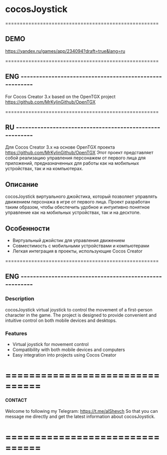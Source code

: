 # cocosJoystick  

=====================================================

## DEMO 
https://yandex.ru/games/app/234094?draft=true&lang=ru

=====================================================

## ENG -------------------------------------------------------
For Cocos Creator 3.x based on the OpenTGX project https://github.com/MrKylinGithub/OpenTGX

=====================================================


## RU --------------------------------------------------------
Для  Cocos Creator 3.x на основе OpenTGX проекта https://github.com/MrKylinGithub/OpenTGX
Этот проект представляет собой реализацию управления персонажем от первого лица для приложений, предназначенных для работы как на мобильных устройствах, так и на компьютерах.

## Описание

cocosJoystick виртуального джойстика, который позволяет управлять движением персонажа в игре от первого лица. Проект разработан таким образом, чтобы обеспечить удобное и интуитивно понятное управление как на мобильных устройствах, так и на десктопе.

## Особенности

- Виртуальный джойстик для управления движением
- Совместимость с мобильными устройствами и компьютерами
- Легкая интеграция в проекты, использующие Cocos Creator

=====================================================

## ENG -------------------------------------------------------
### Description

cocosJoystick virtual joystick to control the movement of a first-person character in the game. The project is designed to provide convenient and intuitive control on both mobile devices and desktops.

### Features

- Virtual joystick for movement control
- Compatibility with both mobile devices and computers
- Easy integration into projects using Cocos Creator


================================
================================

#### CONTACT
Welcome to following my Telegram:
https://t.me/alShevch 
So that you can message me directly and get the latest information about cocosJoystick.

================================
================================
